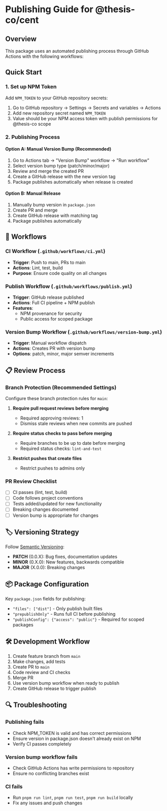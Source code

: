 # Publishing Guide for @thesis-co/cent

## Overview

This package uses an automated publishing process through GitHub Actions with the following workflows:

## Quick Start

### 1. Set up NPM Token
Add `NPM_TOKEN` to your GitHub repository secrets:
1. Go to GitHub repository → Settings → Secrets and variables → Actions
2. Add new repository secret named `NPM_TOKEN`
3. Value should be your NPM access token with publish permissions for @thesis-co scope

### 2. Publishing Process

#### Option A: Manual Version Bump (Recommended)
1. Go to Actions tab → "Version Bump" workflow → "Run workflow"
2. Select version bump type (patch/minor/major)
3. Review and merge the created PR
4. Create a GitHub release with the new version tag
5. Package publishes automatically when release is created

#### Option B: Manual Release
1. Manually bump version in `package.json`
2. Create PR and merge
3. Create GitHub release with matching tag
4. Package publishes automatically

## 🔄 Workflows

### CI Workflow (`.github/workflows/ci.yml`)
- **Trigger**: Push to main, PRs to main
- **Actions**: Lint, test, build
- **Purpose**: Ensure code quality on all changes

### Publish Workflow (`.github/workflows/publish.yml`)
- **Trigger**: GitHub release published
- **Actions**: Full CI pipeline + NPM publish
- **Features**:
  - NPM provenance for security
  - Public access for scoped package

### Version Bump Workflow (`.github/workflows/version-bump.yml`)
- **Trigger**: Manual workflow dispatch
- **Actions**: Creates PR with version bump
- **Options**: patch, minor, major semver increments

## 📋 Review Process

### Branch Protection (Recommended Settings)
Configure these branch protection rules for `main`:

1. **Require pull request reviews before merging**
   - Required approving reviews: 1
   - Dismiss stale reviews when new commits are pushed

2. **Require status checks to pass before merging**
   - Require branches to be up to date before merging
   - Required status checks: `lint-and-test`

3. **Restrict pushes that create files**
   - Restrict pushes to admins only

### PR Review Checklist
- [ ] CI passes (lint, test, build)
- [ ] Code follows project conventions
- [ ] Tests added/updated for new functionality
- [ ] Breaking changes documented
- [ ] Version bump is appropriate for changes

## 🏷️ Versioning Strategy

Follow [Semantic Versioning](https://semver.org/):

- **PATCH** (0.0.X): Bug fixes, documentation updates
- **MINOR** (0.X.0): New features, backwards compatible
- **MAJOR** (X.0.0): Breaking changes

## 📦 Package Configuration

Key `package.json` fields for publishing:
- `"files": ["dist"]` - Only publish built files
- `"prepublishOnly"` - Runs full CI before publishing
- `"publishConfig": {"access": "public"}` - Required for scoped packages

## 🛠️ Development Workflow

1. Create feature branch from `main`
2. Make changes, add tests
3. Create PR to `main`
4. Code review and CI checks
5. Merge PR
6. Use version bump workflow when ready to publish
7. Create GitHub release to trigger publish

## 🔍 Troubleshooting

### Publishing fails
- Check NPM_TOKEN is valid and has correct permissions
- Ensure version in package.json doesn't already exist on NPM
- Verify CI passes completely

### Version bump workflow fails
- Check GitHub Actions has write permissions to repository
- Ensure no conflicting branches exist

### CI fails
- Run `pnpm run lint`, `pnpm run test`, `pnpm run build` locally
- Fix any issues and push changes

